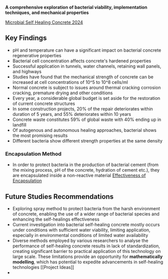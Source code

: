 **A comprehensive exploration of bacterial viability, implementation techniques, and mechanical properties**

[Microbial Self Healing Concrete 2024](https://www.sciencedirect.com/science/article/pii/S2238785424002618)
## Key Findings

- pH and temperature can have a significant impact on bacterial concrete regenerative properties
- Bacterial cell concentration affects concrete's hardened properties
- Successful application in tunnels, water channels, retaining wall panels, and highways
- Studies have found that the mechanical strength of concrete can be increased at cell concentrations of 10^5 to 10^8 cells/ml
- Normal concrete is subject to issues around thermal cracking corrosion cracking, premature drying and other conditions
- Every year, a considerable global budget is set aside for the restoration of current concrete structures
- In some construction projects, 20% of the repair deteriorates within duration of 5 years, and 55% deteriorates within 10 years
- Concrete waste constitutes 59% of global waste with 40% ending up in landfill
- Of autogenous and autonomous healing approaches, bacterial shows the most promising results
- Different bacteria show different strength properties at the same density

### Encapsulation Method

- In order to protect bacteria in the production of bacterial cement (from the mixing process, pH of the concrete, hydration of cement etc.), they are encapsulated inside a non-reactive material [Effectiveness of Encapsulation](https://www.sciencedirect.com/science/article/abs/pii/S221478532035656X) 
## Future Studies Recommendations

- Exploring spray method to protect bacteria from the harsh environment of concrete, enabling the use of a wider range of bacterial species and enhancing the self-healings effectiveness
- Current investigation into bacterial self-healing concrete mostly occurs under conditions with sufficient water viability, limiting application, especially in environmental conditions of limited water availability
- Diverse methods employed by various researchers to analyse the performance of self-healing concrete results in lack of standardization, creating significant barrier to practical application of this technology on large scale. These limitations provide an opportunity for **mathematically modelling**, which has potential to expedite advancements in self-healing technologies [[Project Ideas]]
- 